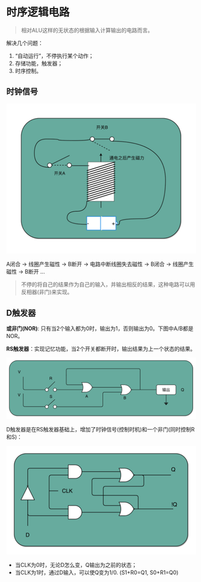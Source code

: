 # 时序逻辑电路

> 相对ALU这样的无状态的根据输入计算输出的电路而言。

解决几个问题：
1. “自动运行”，不停执行某个动作；
2. 存储功能，触发器；
3. 时序控制。

## 时钟信号

![image](https://raw.githubusercontent.com/ingangi/blog/master/img/clock_circle.jpeg)

A闭合 -> 线圈产生磁性 -> B断开 -> 电路中断线圈失去磁性 -> B闭合 -> 线圈产生磁性 -> B断开 ...

> 不停的将自己的结果作为自己的输入，并输出相反的结果，这种电路可以用反相器(非门)来实现。

## D触发器

**或非门(NOR)**: 只有当2个输入都为0时，输出为1，否则输出为0。下图中A/B都是NOR。

**RS触发器**：实现记忆功能，当2个开关都断开时，输出结果为上一个状态的结果。

![image](https://raw.githubusercontent.com/ingangi/blog/master/img/rs_flip.jpeg)

D触发器是在RS触发器基础上，增加了时钟信号(控制时机)和一个非门(同时控制R和S)：

![image](https://raw.githubusercontent.com/ingangi/blog/master/img/d_flip.jpeg)

- 当CLK为0时，无论D怎么变，Q输出为之前的状态；
- 当CLK为1时，通过D输入，可以使Q变为1/0. (S1+R0=Q1, S0+R1=Q0)